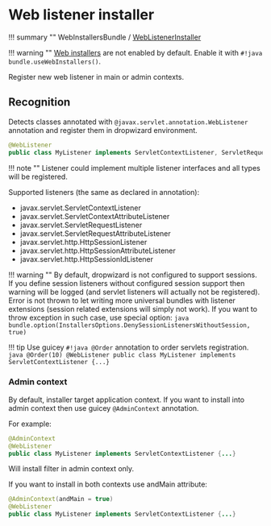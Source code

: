 # Web listener installer

!!! summary ""
    WebInstallersBundle / [WebListenerInstaller](https://github.com/xvik/dropwizard-guicey/tree/master/src/main/java/ru/vyarus/dropwizard/guice/module/installer/feature/web/listener/WebListenerInstaller.java)        

!!! warning ""
    [Web installers](../guide/web.md#web-installers) are not enabled by default. Enable it with `#!java bundle.useWebInstallers()`.

Register new web listener in main or admin contexts.

## Recognition

Detects classes annotated with `@javax.servlet.annotation.WebListener` annotation and register them in dropwizard environment.

```java
@WebListener
public class MyListener implements ServletContextListener, ServletRequestListener {...}
```

!!! note ""
    Listener could implement multiple listener interfaces and all types will be registered.

Supported listeners (the same as declared in annotation):

 * javax.servlet.ServletContextListener
 * javax.servlet.ServletContextAttributeListener
 * javax.servlet.ServletRequestListener
 * javax.servlet.ServletRequestAttributeListener
 * javax.servlet.http.HttpSessionListener
 * javax.servlet.http.HttpSessionAttributeListener
 * javax.servlet.http.HttpSessionIdListener


!!! warning ""
    By default, dropwizard is not configured to support sessions. If you define session listeners without configured session support
    then warning will be logged (and servlet listeners will actually not be registered).
    Error is not thrown to let writing more universal bundles with listener extensions (session related extensions will simply not work).
    If you want to throw exception in such case, use special option:
    ```java
    bundle.option(InstallersOptions.DenySessionListenersWithoutSession, true)
    ```

!!! tip 
    Use guicey `#!java @Order` annotation to order servlets registration.
    ```java
    @Order(10)
    @WebListener
    public class MyListener implements ServletContextListener {...}
    ```
       
### Admin context

By default, installer target application context. If you want to install into admin context then 
use guicey `@AdminContext` annotation.

For example: 

```java
@AdminContext
@WebListener
public class MyListener implements ServletContextListener {...}
```

Will install filter in admin context only.

If you want to install in both contexts use andMain attribute:

```java
@AdminContext(andMain = true)
@WebListener
public class MyListener implements ServletContextListener {...}
```
  
